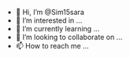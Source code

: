 - 👋 Hi, I’m @Sim15sara
- 👀 I’m interested in ...
- 🌱 I’m currently learning ...
- 💞️ I’m looking to collaborate on ...
- 📫 How to reach me ...

<!---
Sim15sara/Sim15sara is a ✨ special ✨ repository because its `README.md` (this file) appears on your GitHub profile.
You can click the Preview link to take a look at your changes.
--->
